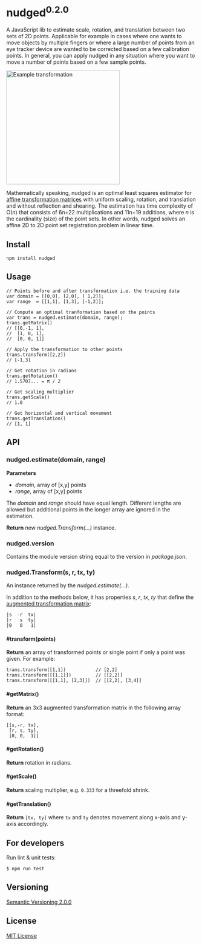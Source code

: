 # nudged<sup>0.2.0</sup>

A JavaScript lib to estimate scale, rotation, and translation between two sets of 2D points. Applicable for example in cases where one wants to move objects by multiple fingers or where a large number of points from an eye tracker device are wanted to be corrected based on a few calibration points. In general, you can apply nudged in any situation where you want to move a number of points based on a few sample points.

<img src="http://github.com/axelpale/nudged.py/master/doc/nudged-logo.png?raw=true" alt="Example transformation" width="300"/>

Mathematically speaking, nudged is an optimal least squares estimator for [affine transformation matrices](https://en.wikipedia.org/wiki/Affine_transformation) with uniform scaling, rotation, and translation and without reflection and shearing. The estimation has time complexity of O(*n*) that consists of 6n+22 multiplications and 11n+19 additions, where *n* is the cardinality (size) of the point sets. In other words, nudged solves an affine 2D to 2D point set registration problem in linear time.



## Install

    npm install nudged



## Usage

    // Points before and after transformation i.e. the training data
    var domain = [[0,0], [2,0], [ 1,2]];
    var range  = [[1,1], [1,3], [-1,2]];

    // Compute an optimal tranformation based on the points
    var trans = nudged.estimate(domain, range);
    trans.getMatrix()
    // [[0,-1, 1],
    //  [1, 0, 1],
    //  [0, 0, 1]]

    // Apply the transformation to other points
    trans.transform([2,2])
    // [-1,3]

    // Get rotation in radians
    trans.getRotation()
    // 1.5707... = π / 2

    // Get scaling multiplier
    trans.getScale()
    // 1.0

    // Get horizontal and vertical movement
    trans.getTranslation()
    // [1, 1]



## API


### nudged.estimate(domain, range)

**Parameters**
- *domain*, array of [x,y] points
- *range*, array of [x,y] points

The *domain* and *range* should have equal length. Different lengths are allowed but additional points in the longer array are ignored in the estimation.

**Return** new *nudged.Transform(...)* instance.


### nudged.version

Contains the module version string equal to the version in *package.json*.


### nudged.Transform(s, r, tx, ty)

An instance returned by the *nudged.estimate(...)*.

In addition to the methods below, it has properties *s*, *r*, *tx*, *ty* that define the [augmented transformation matrix](https://en.wikipedia.org/wiki/Affine_transformation#Augmented_matrix):

    |s  -r  tx|
    |r   s  ty|
    |0   0   1|

#### #transform(points)

**Return** an array of transformed points or single point if only a point was given. For example:

    trans.transform([1,1])           // [2,2]
    trans.transform([[1,1]])         // [[2,2]]
    trans.transform([[1,1], [2,3]])  // [[2,2], [3,4]]

#### #getMatrix()

**Return** an 3x3 augmented transformation matrix in the following array format:

    [[s,-r, tx],
     [r, s, ty],
     [0, 0,  1]]

#### #getRotation()

**Return** rotation in radians.

#### #getScale()

**Return** scaling multiplier, e.g. `0.333` for a threefold shrink.

#### #getTranslation()

**Return** `[tx, ty]` where `tx` and `ty` denotes movement along x-axis and y-axis accordingly.



## For developers

Run lint & unit tests:

    $ npm run test



## Versioning

[Semantic Versioning 2.0.0](http://semver.org/)



## License

[MIT License](../blob/master/LICENSE)
